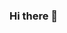 ### Hi there 👋

<!--
**zygzygz123456/zygzygz123456** is a ✨ _special_ ✨ repository because its `README.md` (this file) appears on your GitHub profile.

Here are some ideas to get you started:

- 🔭 I’m a student
- 🌱 I’m currently learning ...
- 👯 I'm @zygzygz123456
- 🤔 I’m looking for help with ...
- 📫 Email: 13305739959@163.com
- 😄 Pronouns: ...
- ⚡ Fun fact: ...
-->
